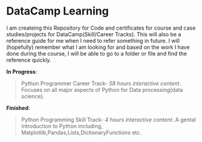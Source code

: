# DataCamp Learning 
I am createing this Repository for Code and certificates for course and case studies/projects for DataCamp(Skill/Career Tracks). This will also be a reference guide for me when I need to refer something in future. 
I will (hopefully) remember what I am looking for and based on the work I have done during the course, I will be able to go to a folder or file and find the reference quickly. 


**In Progress**:
> Python Programmer Career Track- *58 hours interactive content*. Focuses on all major aspects of Python for Data processing(data science).  

**Finished**:
> Python Programming Skill Track- *4 hours interactive content*. A gental introduction to Python including, Matplotlib,Pandas,Lists,DictionaryFunctions etc.
